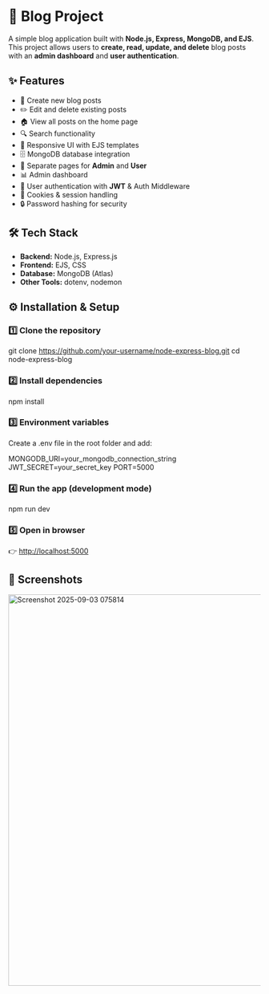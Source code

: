 
# 🚀 Blog Project  

A simple blog application built with **Node.js, Express, MongoDB, and EJS**.  
This project allows users to **create, read, update, and delete** blog posts with an **admin dashboard** and **user authentication**.  

## ✨ Features  
- 📝 Create new blog posts  
- ✏️ Edit and delete existing posts  
- 🏠 View all posts on the home page  
- 🔍 Search functionality  
- 🎨 Responsive UI with EJS templates  
- 🗄️ MongoDB database integration  
- 👥 Separate pages for **Admin** and **User**  
- 📊 Admin dashboard  
- 🔑 User authentication with **JWT** & Auth Middleware  
- 🍪 Cookies & session handling  
- 🔒 Password hashing for security  

## 🛠️ Tech Stack  
- **Backend:** Node.js, Express.js  
- **Frontend:** EJS, CSS  
- **Database:** MongoDB (Atlas)  
- **Other Tools:** dotenv, nodemon  

## ⚙️ Installation & Setup  

### 1️⃣ Clone the repository  
git clone https://github.com/your-username/node-express-blog.git
cd node-express-blog

### 2️⃣ Install dependencies

npm install

### 3️⃣ Environment variables

Create a .env file in the root folder and add:

MONGODB_URI=your_mongodb_connection_string
JWT_SECRET=your_secret_key
PORT=5000

### 4️⃣ Run the app (development mode)

npm run dev

### 5️⃣ Open in browser

👉 [http://localhost:5000](http://localhost:5000)


## 📸 Screenshots


<img width="1560" height="780" alt="Screenshot 2025-09-03 075814" src="https://github.com/user-attachments/assets/92b51dd8-8c8a-4209-8dc0-d0a3eeb59e63" />




